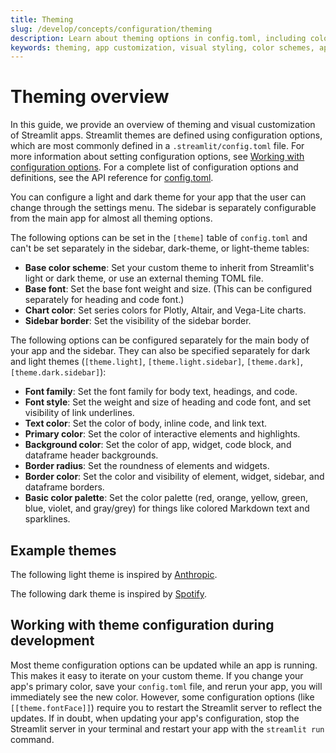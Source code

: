 ```yaml
---
title: Theming
slug: /develop/concepts/configuration/theming
description: Learn about theming options in config.toml, including color schemes, fonts, and visual styling.
keywords: theming, app customization, visual styling, color schemes, app appearance, theme configuration, config.toml, styling options, UI customization
---
```


# Theming overview

In this guide, we provide an overview of theming and visual customization of Streamlit apps. Streamlit themes are defined using configuration options, which are most commonly defined in a `.streamlit/config.toml` file. For more information about setting configuration options, see [Working with configuration options](/develop/concepts/configuration/options). For a complete list of configuration options and definitions, see the API reference for [config.toml](/develop/api-reference/configuration/config.toml#theme).

You can configure a light and dark theme for your app that the user can change through the settings menu. The sidebar is separately
configurable from the main app for almost all theming options.

The following options can be set in the `[theme]` table of `config.toml` and can't be set separately in the sidebar, dark-theme, or
light-theme tables:

- **Base color scheme**: Set your custom theme to inherit from Streamlit's light or dark theme, or use an external theming TOML file.
- **Base font**: Set the base font weight and size. (This can be configured separately for heading and code font.)
- **Chart color**: Set series colors for Plotly, Altair, and Vega-Lite charts.
- **Sidebar border**: Set the visibility of the sidebar border.

The following options can be configured separately for the main body of your app and the sidebar. They can also be specified separately for
dark and light themes (`[theme.light]`, `[theme.light.sidebar]`, `[theme.dark]`, `[theme.dark.sidebar]`):

- **Font family**: Set the font family for body text, headings, and code.
- **Font style**: Set the weight and size of heading and code font, and set visibility of link underlines.
- **Text color**: Set the color of body, inline code, and link text.
- **Primary color**: Set the color of interactive elements and highlights.
- **Background color**: Set the color of app, widget, code block, and dataframe header backgrounds.
- **Border radius**: Set the roundness of elements and widgets.
- **Border color**: Set the color and visibility of element, widget, sidebar, and dataframe borders.
- **Basic color palette**: Set the color palette (red, orange, yellow, green, blue, violet, and gray/grey) for things like colored Markdown text and sparklines.

## Example themes

The following light theme is inspired by [Anthropic](https://docs.anthropic.com/en/home).
<Cloud name="doc-theming-overview-anthropic-light-inspired" height="500px" />

The following dark theme is inspired by [Spotify](https://open.spotify.com/).
<Cloud name="doc-theming-overview-spotify-inspired" height="500px" />

## Working with theme configuration during development

Most theme configuration options can be updated while an app is running. This makes it easy to iterate on your custom theme. If you change your app's primary color, save your `config.toml` file, and rerun your app, you will immediately see the new color. However, some configuration options (like `[[theme.fontFace]]`) require you to restart the Streamlit server to reflect the updates. If in doubt, when updating your app's configuration, stop the Streamlit server in your terminal and restart your app with the `streamlit run` command.
